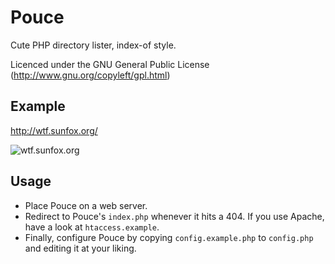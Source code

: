 Pouce
=====

Cute PHP directory lister, index-of style.

Licenced under the GNU General Public License
(http://www.gnu.org/copyleft/gpl.html)

Example
------

http://wtf.sunfox.org/

![wtf.sunfox.org](https://github.com/sunny/pouce/raw/master/images/screenshot.png)

Usage
-----

- Place Pouce on a web server.
- Redirect to Pouce's `index.php` whenever it hits a 404. If you use Apache, have a look at `htaccess.example`.
- Finally, configure Pouce by copying `config.example.php` to `config.php` and editing it at your liking.
